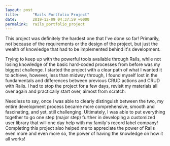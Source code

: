 ```yaml
---
layout: post
title:      "Rails Portfolio Project"
date:       2019-12-09 04:37:59 +0000
permalink:  rails_portfolio_project
---
```



This project was definitely the hardest one that I've done so far! Primarily, not because of the requirements or the design  of the project, but just the wealth of knowledge that had to be implemented behind it's development. 

Trying to keep up with the powerful tools available through Rails, while not losing knowledge of the basic hard-coded processes from before was my biggest challenge. I started the project with a clear path of what I wanted it to achieve, however, less than midway through, I found myself lost in the fundamentals and differences between previous CRUD actions and CRUD with Rails. I had to stop the project for a few days, revisit my materials all over again and practically start over, almost from scratch. 

Needless to say, once I was able to clearly distinguish between the two, my entire development process became more comprehensive, smooth and fascinating, and yet, still challenging. Ultimately, I was able to put everything together to go one step (major step) further in developing a customized user library that will one day help with my family's record label company! Completing this project also helped me to appreciate the power of Rails even more and even more so, the power of having the knowledge on how it all works!
